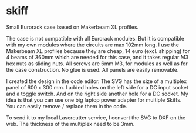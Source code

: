 # skiff
Small Eurorack case based on Makerbeam XL profiles.

The case is not compatible with all Eurorack modules. But it is compatible with my own modules where the circuits are max 102mm long.
I use the Makerbeam XL profiles because they are cheap, 14 euro (excl. shipping) for 4 beams of 360mm which are needed for this case, and it takes regular M3 hex nuts as sliding nuts. 
All screws are 6mm M3, for modules as well as for the case construction. No glue is used. All panels are easily removable.

I created the design in the code editor. The SVG has the size of a multiplex panel of 600 x 300 mm.
I added holes on the left side for a DC input socket and a toggle switch. And on the right side another hole for a DC socket. My idea is that you can use one big laptop power adapter for multiple Skiffs. You can easily remove / replace them in the code.

To send it to my local Lasercutter service, I convert the SVG to DXF on the web. The thickness of the multiplex need to be 3mm.
